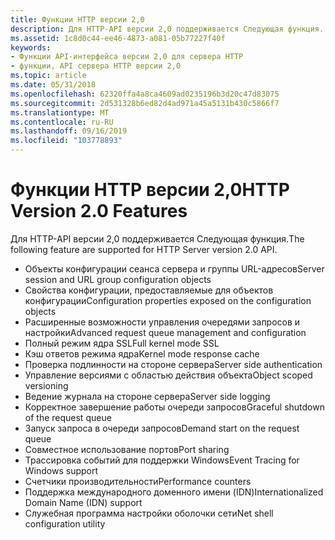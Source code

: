 ```yaml
---
title: Функции HTTP версии 2,0
description: Для HTTP-API версии 2,0 поддерживается Следующая функция.
ms.assetid: 1c8d0c44-ee46-4873-a081-05b77227f40f
keywords:
- Функции API-интерфейса версии 2,0 для сервера HTTP
- функции, API сервера HTTP версии 2,0
ms.topic: article
ms.date: 05/31/2018
ms.openlocfilehash: 62320ffa4a8ca4609ad0235196b3d20c47d83075
ms.sourcegitcommit: 2d531328b6ed82d4ad971a45a5131b430c5866f7
ms.translationtype: MT
ms.contentlocale: ru-RU
ms.lasthandoff: 09/16/2019
ms.locfileid: "103778893"
---
```

# <a name="http-version-20-features"></a><span data-ttu-id="671c8-105">Функции HTTP версии 2,0</span><span class="sxs-lookup"><span data-stu-id="671c8-105">HTTP Version 2.0 Features</span></span>

<span data-ttu-id="671c8-106">Для HTTP-API версии 2,0 поддерживается Следующая функция.</span><span class="sxs-lookup"><span data-stu-id="671c8-106">The following feature are supported for HTTP Server version 2.0 API.</span></span>

-   <span data-ttu-id="671c8-107">Объекты конфигурации сеанса сервера и группы URL-адресов</span><span class="sxs-lookup"><span data-stu-id="671c8-107">Server session and URL group configuration objects</span></span>
-   <span data-ttu-id="671c8-108">Свойства конфигурации, предоставляемые для объектов конфигурации</span><span class="sxs-lookup"><span data-stu-id="671c8-108">Configuration properties exposed on the configuration objects</span></span>
-   <span data-ttu-id="671c8-109">Расширенные возможности управления очередями запросов и настройки</span><span class="sxs-lookup"><span data-stu-id="671c8-109">Advanced request queue management and configuration</span></span>
-   <span data-ttu-id="671c8-110">Полный режим ядра SSL</span><span class="sxs-lookup"><span data-stu-id="671c8-110">Full kernel mode SSL</span></span>
-   <span data-ttu-id="671c8-111">Кэш ответов режима ядра</span><span class="sxs-lookup"><span data-stu-id="671c8-111">Kernel mode response cache</span></span>
-   <span data-ttu-id="671c8-112">Проверка подлинности на стороне сервера</span><span class="sxs-lookup"><span data-stu-id="671c8-112">Server side authentication</span></span>
-   <span data-ttu-id="671c8-113">Управление версиями с областью действия объекта</span><span class="sxs-lookup"><span data-stu-id="671c8-113">Object scoped versioning</span></span>
-   <span data-ttu-id="671c8-114">Ведение журнала на стороне сервера</span><span class="sxs-lookup"><span data-stu-id="671c8-114">Server side logging</span></span>
-   <span data-ttu-id="671c8-115">Корректное завершение работы очереди запросов</span><span class="sxs-lookup"><span data-stu-id="671c8-115">Graceful shutdown of the request queue</span></span>
-   <span data-ttu-id="671c8-116">Запуск запроса в очереди запросов</span><span class="sxs-lookup"><span data-stu-id="671c8-116">Demand start on the request queue</span></span>
-   <span data-ttu-id="671c8-117">Совместное использование портов</span><span class="sxs-lookup"><span data-stu-id="671c8-117">Port sharing</span></span>
-   <span data-ttu-id="671c8-118">Трассировка событий для поддержки Windows</span><span class="sxs-lookup"><span data-stu-id="671c8-118">Event Tracing for Windows support</span></span>
-   <span data-ttu-id="671c8-119">Счетчики производительности</span><span class="sxs-lookup"><span data-stu-id="671c8-119">Performance counters</span></span>
-   <span data-ttu-id="671c8-120">Поддержка международного доменного имени (IDN)</span><span class="sxs-lookup"><span data-stu-id="671c8-120">Internationalized Domain Name (IDN) support</span></span>
-   <span data-ttu-id="671c8-121">Служебная программа настройки оболочки сети</span><span class="sxs-lookup"><span data-stu-id="671c8-121">Net shell configuration utility</span></span>

 

 




